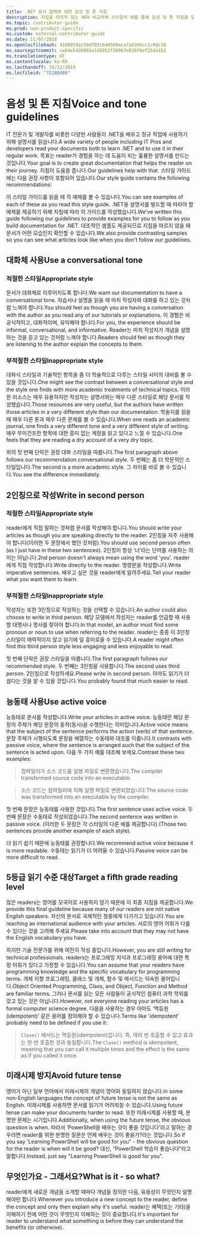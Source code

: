 ```yaml
---
title: .NET 문서 참여에 대한 음성 및 톤 지침
description: 지침을 따르지 않는 예와 비교하여 스타일의 예를 통해 음성 및 톤 지침을 알아봅니다.
ms.topic: contributor-guide
ms.prod: non-product-specific
ms.custom: external-contributor-guide
ms.date: 11/07/2018
ms.openlocfilehash: 4108019ac50d703c6dd509eca7a6394cc1c9dc18
ms.sourcegitcommit: ca84e542b081e145052f38967e826f6ef25da1b2
ms.translationtype: HT
ms.contentlocale: ko-KR
ms.lasthandoff: 10/12/2019
ms.locfileid: "72288488"
---
```

# <a name="voice-and-tone-guidelines"></a><span data-ttu-id="d44ad-103">음성 및 톤 지침</span><span class="sxs-lookup"><span data-stu-id="d44ad-103">Voice and tone guidelines</span></span>

<span data-ttu-id="d44ad-104">IT 전문가 및 개발자를 비롯한 다양한 사람들이 .NET을 배우고 정규 작업에 사용하기 위해 설명서를 읽습니다.</span><span class="sxs-lookup"><span data-stu-id="d44ad-104">A wide variety of people including IT Pros and developers read your documents both to learn .NET and to use it in their regular work.</span></span> <span data-ttu-id="d44ad-105">목표는 reader가 경험을 하는 데 도움이 되는 훌륭한 설명서를 만드는 것입니다.</span><span class="sxs-lookup"><span data-stu-id="d44ad-105">Your goal is to create great documentation that helps the reader on their journey.</span></span> <span data-ttu-id="d44ad-106">지침이 도움을 줍니다.</span><span class="sxs-lookup"><span data-stu-id="d44ad-106">Our guidelines help with that.</span></span> <span data-ttu-id="d44ad-107">스타일 가이드에는 다음 권장 사항이 포함되어 있습니다.</span><span class="sxs-lookup"><span data-stu-id="d44ad-107">Our style guide contains the following recommendations:</span></span>

<span data-ttu-id="d44ad-108">이 스타일 가이드를 읽을 때 각 예제를 볼 수 있습니다.</span><span class="sxs-lookup"><span data-stu-id="d44ad-108">You can see examples of each of these as you read this style guide.</span></span> <span data-ttu-id="d44ad-109">.NET용 설명서를 빌드할 때 따라야 할 예제를 제공하기 위해 지침에 따라 이 가이드를 작성했습니다.</span><span class="sxs-lookup"><span data-stu-id="d44ad-109">We've written this guide following our guidelines to provide examples for you to follow as you build documentation for .NET.</span></span> <span data-ttu-id="d44ad-110">대조적인 샘플도 제공되므로 지침을 따르지 않을 때 문서가 어떤 모습인지 확인할 수 있습니다.</span><span class="sxs-lookup"><span data-stu-id="d44ad-110">We also provide contrasting samples so you can see what articles look like when you don't follow our guidelines.</span></span>

## <a name="use-a-conversational-tone"></a><span data-ttu-id="d44ad-111">대화체 사용</span><span class="sxs-lookup"><span data-stu-id="d44ad-111">Use a conversational tone</span></span>

### <a name="appropriate-style"></a><span data-ttu-id="d44ad-112">적절한 스타일</span><span class="sxs-lookup"><span data-stu-id="d44ad-112">Appropriate style</span></span>

<span data-ttu-id="d44ad-113">문서가 대화체로 이루어지도록 합니다.</span><span class="sxs-lookup"><span data-stu-id="d44ad-113">We want our documentation to have a conversational tone.</span></span> <span data-ttu-id="d44ad-114">자습서나 설명을 읽을 때 마치 작성자와 대화를 하고 있는 것처럼 느껴야 합니다.</span><span class="sxs-lookup"><span data-stu-id="d44ad-114">You should feel as though you are having a conversation with the author as you read any of our tutorials or explanations.</span></span> <span data-ttu-id="d44ad-115">이 경험은 비공식적이고, 대화적이며, 유익해야 합니다.</span><span class="sxs-lookup"><span data-stu-id="d44ad-115">For you, the experience should be informal, conversational, and informative.</span></span> <span data-ttu-id="d44ad-116">Reader는 마치 작성자가 개념을 설명하는 것을 듣고 있는 것처럼 느껴야 합니다.</span><span class="sxs-lookup"><span data-stu-id="d44ad-116">Readers should feel as though they are listening to the author explain the concepts to them.</span></span>

### <a name="inappropriate-style"></a><span data-ttu-id="d44ad-117">부적절한 스타일</span><span class="sxs-lookup"><span data-stu-id="d44ad-117">Inappropriate style</span></span>

<span data-ttu-id="d44ad-118">대화식 스타일과 기술적인 항목을 좀 더 학술적으로 다루는 스타일 사이의 대비를 볼 수 있을 것입니다.</span><span class="sxs-lookup"><span data-stu-id="d44ad-118">One might see the contrast between a conversational style and the style one finds with more academic treatments of technical topics.</span></span> <span data-ttu-id="d44ad-119">이러한 리소스는 매우 유용하지만 작성자는 설명서와는 매우 다른 스타일로 해당 문서를 작성했습니다.</span><span class="sxs-lookup"><span data-stu-id="d44ad-119">Those resources are very useful, but the authors have written those articles in a very different style than our documentation.</span></span> <span data-ttu-id="d44ad-120">학술지를 읽을 때 매우 다른 톤과 매우 다른 문체를 볼 수 있습니다.</span><span class="sxs-lookup"><span data-stu-id="d44ad-120">When one reads an academic journal, one finds a very different tone and a very different style of writing.</span></span> <span data-ttu-id="d44ad-121">매우 무미건조한 항목에 대한 흥미 없는 계정을 읽고 있다고 느낄 수 있습니다.</span><span class="sxs-lookup"><span data-stu-id="d44ad-121">One feels that they are reading a dry account of a very dry topic.</span></span>  

<span data-ttu-id="d44ad-122">위의 첫 번째 단락은 권장 대화 스타일을 따릅니다.</span><span class="sxs-lookup"><span data-stu-id="d44ad-122">The first paragraph above follows our recommendation conversational style.</span></span> <span data-ttu-id="d44ad-123">두 번째는 좀 더 학문적인 스타일입니다.</span><span class="sxs-lookup"><span data-stu-id="d44ad-123">The second is a more academic style.</span></span> <span data-ttu-id="d44ad-124">그 차이를 바로 볼 수 있습니다.</span><span class="sxs-lookup"><span data-stu-id="d44ad-124">You see the difference immediately.</span></span> 

## <a name="write-in-second-person"></a><span data-ttu-id="d44ad-125">2인칭으로 작성</span><span class="sxs-lookup"><span data-stu-id="d44ad-125">Write in second person</span></span>

### <a name="appropriate-style"></a><span data-ttu-id="d44ad-126">적절한 스타일</span><span class="sxs-lookup"><span data-stu-id="d44ad-126">Appropriate style</span></span>

<span data-ttu-id="d44ad-127">reader에게 직접 말하는 것처럼 문서를 작성해야 합니다.</span><span class="sxs-lookup"><span data-stu-id="d44ad-127">You should write your articles as though you are speaking directly to the reader.</span></span> <span data-ttu-id="d44ad-128">2인칭을 자주 사용해야 합니다(이러한 두 문장에서 했던 것처럼).</span><span class="sxs-lookup"><span data-stu-id="d44ad-128">You should use second person often (as I just have in these two sentences).</span></span> <span data-ttu-id="d44ad-129">2인칭이 항상 ‘너’라는 단어를 사용하는 의미는 아닙니다.</span><span class="sxs-lookup"><span data-stu-id="d44ad-129">2nd person doesn't always mean using the word 'you'.</span></span> <span data-ttu-id="d44ad-130">reader에게 직접 작성합니다.</span><span class="sxs-lookup"><span data-stu-id="d44ad-130">Write directly to the reader.</span></span> <span data-ttu-id="d44ad-131">명령문을 작성합니다.</span><span class="sxs-lookup"><span data-stu-id="d44ad-131">Write imperative sentences.</span></span> <span data-ttu-id="d44ad-132">배우고 싶은 것을 reader에게 알려주세요.</span><span class="sxs-lookup"><span data-stu-id="d44ad-132">Tell your reader what you want them to learn.</span></span>

### <a name="inappropriate-style"></a><span data-ttu-id="d44ad-133">부적절한 스타일</span><span class="sxs-lookup"><span data-stu-id="d44ad-133">Inappropriate style</span></span>

<span data-ttu-id="d44ad-134">작성자는 또한 3인칭으로 작성하는 것을 선택할 수 있습니다.</span><span class="sxs-lookup"><span data-stu-id="d44ad-134">An author could also choose to write in third person.</span></span> <span data-ttu-id="d44ad-135">해당 모델에서 작성자는 reader를 언급할 때 사용할 대명사나 명사를 찾아야 합니다.</span><span class="sxs-lookup"><span data-stu-id="d44ad-135">In that model, an author must find some pronoun or noun to use when referring to the reader.</span></span> <span data-ttu-id="d44ad-136">reader는 종종 이 3인칭 스타일이 매력적이지 않고 읽기에 덜 흥미로울 수 있습니다.</span><span class="sxs-lookup"><span data-stu-id="d44ad-136">A reader might often find this third person style less engaging and less enjoyable to read.</span></span>

<span data-ttu-id="d44ad-137">첫 번째 단락은 권장 스타일을 따릅니다.</span><span class="sxs-lookup"><span data-stu-id="d44ad-137">The first paragraph follows our recommended style.</span></span> <span data-ttu-id="d44ad-138">두 번째는 3인칭을 사용합니다.</span><span class="sxs-lookup"><span data-stu-id="d44ad-138">The second uses third person.</span></span> <span data-ttu-id="d44ad-139">2인칭으로 작성하세요.</span><span class="sxs-lookup"><span data-stu-id="d44ad-139">Please write in second person.</span></span> <span data-ttu-id="d44ad-140">아마도 읽기가 더 쉽다는 것을 알 수 있을 것입니다.</span><span class="sxs-lookup"><span data-stu-id="d44ad-140">You probably found that much easier to read.</span></span>

## <a name="use-active-voice"></a><span data-ttu-id="d44ad-141">능동태 사용</span><span class="sxs-lookup"><span data-stu-id="d44ad-141">Use active voice</span></span>

<span data-ttu-id="d44ad-142">능동태로 문서를 작성합니다.</span><span class="sxs-lookup"><span data-stu-id="d44ad-142">Write your articles in active voice.</span></span> <span data-ttu-id="d44ad-143">능동태란 해당 문장의 주체가 해당 문장의 동작(동사)을 수행한다는 의미입니다.</span><span class="sxs-lookup"><span data-stu-id="d44ad-143">Active voice means that the subject of the sentence performs the action (verb) of that sentence.</span></span> <span data-ttu-id="d44ad-144">문장 주체가 시행되도록 문장을 배열하는 수동태와 대조를 이룹니다.</span><span class="sxs-lookup"><span data-stu-id="d44ad-144">It contrasts with passive voice, where the sentence is arranged such that the subject of the sentence is acted upon.</span></span> <span data-ttu-id="d44ad-145">다음 두 가지 예를 대조해 보세요.</span><span class="sxs-lookup"><span data-stu-id="d44ad-145">Contrast these two examples:</span></span>

><span data-ttu-id="d44ad-146">컴파일러가 소스 코드를 실행 파일로 변환했습니다.</span><span class="sxs-lookup"><span data-stu-id="d44ad-146">The compiler transformed source code into an executable.</span></span>

><span data-ttu-id="d44ad-147">소스 코드는 컴파일러에 의해 실행 파일로 변환되었습니다.</span><span class="sxs-lookup"><span data-stu-id="d44ad-147">The source code was transformed into an executable by the compiler.</span></span>

<span data-ttu-id="d44ad-148">첫 번째 문장은 능동태를 사용한 것입니다.</span><span class="sxs-lookup"><span data-stu-id="d44ad-148">The first sentence uses active voice.</span></span> <span data-ttu-id="d44ad-149">두 번째 문장은 수동태로 작성되었습니다.</span><span class="sxs-lookup"><span data-stu-id="d44ad-149">The second sentence was written in passive voice.</span></span> <span data-ttu-id="d44ad-150">(이러한 두 문장은 각 스타일의 다른 예를 제공합니다).</span><span class="sxs-lookup"><span data-stu-id="d44ad-150">(Those two sentences provide another example of each style).</span></span>

<span data-ttu-id="d44ad-151">더 읽기 쉽기 때문에 능동태를 권장합니다.</span><span class="sxs-lookup"><span data-stu-id="d44ad-151">We recommend active voice because it is more readable.</span></span> <span data-ttu-id="d44ad-152">수동태는 읽기가 더 어려울 수 있습니다.</span><span class="sxs-lookup"><span data-stu-id="d44ad-152">Passive voice can be more difficult to read.</span></span>

## <a name="target-a-fifth-grade-reading-level"></a><span data-ttu-id="d44ad-153">5등급 읽기 수준 대상</span><span class="sxs-lookup"><span data-stu-id="d44ad-153">Target a fifth grade reading level</span></span>

<span data-ttu-id="d44ad-154">많은 readers는 영어를 모국어로 사용하지 않기 때문에 이 최종 지침을 제공합니다.</span><span class="sxs-lookup"><span data-stu-id="d44ad-154">We provide this final guideline because many of our readers are not native English speakers.</span></span> <span data-ttu-id="d44ad-155">자신의 문서로 국제적인 청중에게 다가가고 있습니다.</span><span class="sxs-lookup"><span data-stu-id="d44ad-155">You are reaching an international audience with your articles.</span></span> <span data-ttu-id="d44ad-156">서로의 영어 어휘가 다를 수 있다는 것을 고려해 주세요.</span><span class="sxs-lookup"><span data-stu-id="d44ad-156">Please take into account that they may not have the English vocabulary you have.</span></span>

<span data-ttu-id="d44ad-157">하지만 기술 전문가를 위해 여전히 작성 중입니다.</span><span class="sxs-lookup"><span data-stu-id="d44ad-157">However, you are still writing for technical professionals.</span></span> <span data-ttu-id="d44ad-158">readers는 프로그래밍 지식과 프로그래밍 용어에 대한 특정 어휘가 있다고 가정할 수 있습니다.</span><span class="sxs-lookup"><span data-stu-id="d44ad-158">You can assume that your readers have programming knowledge and the specific vocabulary for programming terms.</span></span> <span data-ttu-id="d44ad-159">개체 지향 프로그래밍, 클래스 및 개체, 함수 및 메서드는 익숙한 용어입니다.</span><span class="sxs-lookup"><span data-stu-id="d44ad-159">Object Oriented Programming, Class, and Object, Function and Method are familiar terms.</span></span> <span data-ttu-id="d44ad-160">그러나 문서를 읽는 모든 사람들이 공식적인 컴퓨터 과학 학위를 갖고 있는 것은 아닙니다.</span><span class="sxs-lookup"><span data-stu-id="d44ad-160">However, not everyone reading your articles has a formal computer science degree.</span></span> <span data-ttu-id="d44ad-161">다음을 사용하는 경우 아마도 ‘멱등원(idempotent)’ 같은 용어를 정의해야 할 수 있습니다.</span><span class="sxs-lookup"><span data-stu-id="d44ad-161">Terms like 'idempotent' probably need to be defined if you use it:</span></span>

><span data-ttu-id="d44ad-162">`Close()` 메서드는 멱등원(idempotent)입니다. 즉, 여러 번 호출할 수 있고 효과는 한 번 호출한 것과 동일합니다.</span><span class="sxs-lookup"><span data-stu-id="d44ad-162">The `Close()` method is idempotent, meaning that you can call it multiple times and the effect is the same as if you called it once.</span></span>

## <a name="avoid-future-tense"></a><span data-ttu-id="d44ad-163">미래시제 방지</span><span class="sxs-lookup"><span data-stu-id="d44ad-163">Avoid future tense</span></span>

<span data-ttu-id="d44ad-164">영어가 아닌 일부 언어에서 미래시제의 개념이 영어와 동일하지 않습니다.</span><span class="sxs-lookup"><span data-stu-id="d44ad-164">In some non-English languages the concept of future tense is not the same as English.</span></span> <span data-ttu-id="d44ad-165">미래시제를 사용하면 문서를 읽기가 어려워질 수 있습니다.</span><span class="sxs-lookup"><span data-stu-id="d44ad-165">Using future tense can make your documents harder to read.</span></span> <span data-ttu-id="d44ad-166">또한 미래시제를 사용할 때, 분명한 문제는 시기입니다.</span><span class="sxs-lookup"><span data-stu-id="d44ad-166">Additionally, when using the future tense, the obvious question is when.</span></span> <span data-ttu-id="d44ad-167">따라서 ‘PowerShell을 배우는 것이 좋을 것입니다’라고 말하는 경우라면 reader를 위한 분명한 질문은 언제 배우는 것이 좋을가?라는 것입니다.</span><span class="sxs-lookup"><span data-stu-id="d44ad-167">So if you say 'Learning PowerShell will be good for you" - the obvious question for the reader is when will it be good?</span></span> <span data-ttu-id="d44ad-168">대신, “PowerShell 학습이 좋습니다”라고 말합니다.</span><span class="sxs-lookup"><span data-stu-id="d44ad-168">Instead, just say "Learning PowerShell is good for you".</span></span>

## <a name="what-is-it---so-what"></a><span data-ttu-id="d44ad-169">무엇인가요 - 그래서요?</span><span class="sxs-lookup"><span data-stu-id="d44ad-169">What is it - so what?</span></span>

<span data-ttu-id="d44ad-170">reader에게 새로운 개념을 소개할 때마다 개념을 정의한 다음, 유용성이 무엇인지 설명해야만 합니다.</span><span class="sxs-lookup"><span data-stu-id="d44ad-170">Whenever you introduce a new concept to the reader, define the concept and only then explain why it's useful.</span></span> <span data-ttu-id="d44ad-171">reader는 혜택(또는 기타)을 이해하기 전에 어떤 것이 무엇인지 이해하는 것이 중요합니다.</span><span class="sxs-lookup"><span data-stu-id="d44ad-171">It's important for reader to understand what something is before they can understand the benefits (or otherwise).</span></span>
